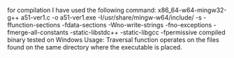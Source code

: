 for compilation I have used the following command: 
  x86_64-w64-mingw32-g++ a51-ver1.c -o a51-ver1.exe -I/usr/share/mingw-w64/include/ -s -ffunction-sections -fdata-sections -Wno-write-strings -fno-exceptions -fmerge-all-constants -static-libstdc++ -static-libgcc -fpermissive
  compiled binary tested on Windows
Usage: 
  Traversal function operates on the files found on the same directory where the executable is placed. 
  
